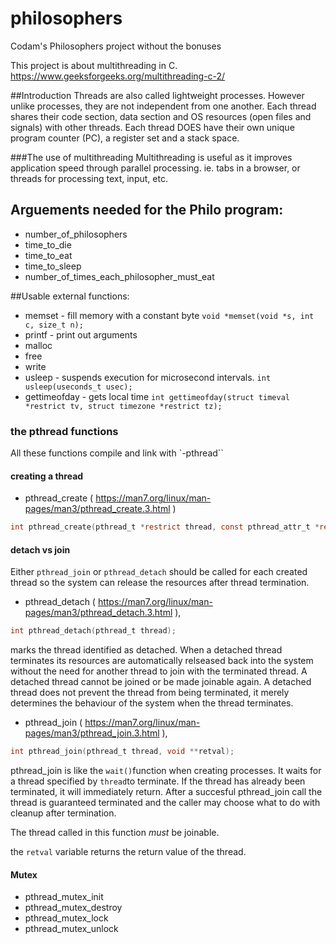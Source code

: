 # philosophers
Codam's Philosophers project without the bonuses

This project is about multithreading in C.
https://www.geeksforgeeks.org/multithreading-c-2/

##Introduction
Threads are also called lightweight processes. However unlike processes, they are not independent from one another.
Each thread shares their code section, data section and OS resources (open files and signals) with other threads.
Each thread DOES have their own unique program counter (PC), a register set and a stack space.

###The use of multithreading
Multithreading is useful as it improves application speed through parallel processing. ie. tabs in a browser, or threads for processing text, input, etc.

## Arguements needed for the Philo program:
- number_of_philosophers
- time_to_die
- time_to_eat
- time_to_sleep
- number_of_times_each_philosopher_must_eat

##Usable external functions:
- memset - fill memory with a constant byte
`void *memset(void *s, int c, size_t n);`
- printf - print out arguments
- malloc
- free
- write
- usleep - suspends execution for microsecond intervals.
`int usleep(useconds_t usec);`
- gettimeofday - gets local time
`int gettimeofday(struct timeval *restrict tv, struct timezone *restrict tz);`

### the pthread functions
All these functions compile and link with `-pthread``

#### creating a thread
- pthread_create ( https://man7.org/linux/man-pages/man3/pthread_create.3.html )
```c
int pthread_create(pthread_t *restrict thread, const pthread_attr_t *restrict attr, void *(*start_routine)(void *), void *restrict arg);
```

#### detach vs join
Either `pthread_join` or `pthread_detach` should be called for each created thread so the system can release the resources after thread termination.

- pthread_detach ( https://man7.org/linux/man-pages/man3/pthread_detach.3.html ),
```c
int pthread_detach(pthread_t thread);
```
marks the thread identified as detached. When a detached thread terminates its resources are automatically relseased back into the system without the need for another thread to join with the terminated thread.
A detached thread cannot be joined or be made joinable again.
A detached thread does not prevent the thread from being terminated, it merely determines the behaviour of the system when the thread terminates.

- pthread_join ( https://man7.org/linux/man-pages/man3/pthread_join.3.html ),
```c
int pthread_join(pthread_t thread, void **retval);
```
pthread_join is like the `wait()`function when creating processes. It waits for a thread specified by `thread`to terminate. If the thread has already been terminated, it will immediately return. After a succesful pthread_join call the thread is guaranteed terminated and the caller may choose what to do with cleanup after termination. 

The thread called in this function *must* be joinable.

the `retval` variable returns the return value of the thread.



#### Mutex
- pthread_mutex_init
- pthread_mutex_destroy
- pthread_mutex_lock
- pthread_mutex_unlock
